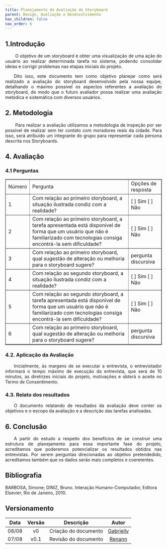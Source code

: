 ```yaml
---
title: Planejamento da Avaliação do Storyboard
parent: Design, Avaliação e Desenvolvimento
has_children: false
nav_order: 6
---
```


## 1.Introdução

<p align = "justify">
&emsp;&emsp; O objetivo de um storyboard é obter uma visualização de uma ação do usuário ao realizar determinada tarefa no sistema, podendo consolidar ideias e corrigir problemas nas etapas iniciais do projeto.
</p>

<p align = "justify">
&emsp;&emsp;Dito isso, este documento tem como objetivo planejar como será realizado a avaliação do storyboard desenvolvido pela nossa equipe, detalhando o máximo possível os aspectos referentes a avaliação do storyboard, de modo que o futuro avaliador possa realizar uma avaliação metódica e sistemática com diversos usuários.
</p>

## 2. Metodologia

<p align = "justify">
&emsp;&emsp; 
Para realizar a avaliação utilizamos  a metodologia de inspeção por ser possível de realizar sem ter contato com moradores reais da cidade. Para isso, será atribuido um integrante do grupo para representar cada persona descrita nos Storyboards. 
</p>
    
## 4. Avaliação

### 4.1 Perguntas
<table border="1">
    <tr>
        <td>Número</td>
        <td>Pergunta</td>
        <td>Opções de resposta</td>
    </tr>
    <tr>
        <td>1</td>
        <td>Com relação ao primeiro storyboard, a situação ilustrada condiz com a realidade?</td>
        <td>[ ] Sim [ ] Não</td>
    </tr>
    <tr>
        <td>2</td>
        <td>Com relação ao primeiro storyboard, a tarefa apresentada está disponível de forma que um usuário que não é familiarizado com tecnologias consiga encontrá-la sem dificuldade?</td>
        <td>[ ] Sim [ ] Não </td>
    </tr>
    <tr>
        <td>3</td>
        <td>Com relação ao primeiro storyboard,   qual sugestão de alteração ou melhoria para o storyboard sugere?</td>
        <td>pergunta discursiva</td>
    </tr>
    <tr>
        <td>4</td>
        <td>Com relação ao segundo storyboard, a situação ilustrada condiz com a realidade?</td>
        <td>[ ] Sim [ ] Não </td>
    </tr>
    <tr>
        <td>5</td>
        <td>Com relação ao segundo storyboard, a tarefa apresentada está disponível de forma que um usuário que não é familiarizado com tecnologias consiga encontrá-la sem dificuldade?</td>
        <td>[ ] Sim [ ] Não </td>
    </tr>
    <tr>
        <td>6</td>
       <td>Com relação ao primeiro storyboard,   qual sugestão de alteração ou melhoria para o storyboard sugere?</td>
        <td>pergunta discursiva</td>
    </tr>

</table>

### 4.2. Aplicação da Avaliação

<p align = "justify">
&emsp;&emsp;Inicialmente, às margens de se executar a entrevista, o entrevistador informará o tempo máximo de execução da entrevista, que será de 10 minutos, as diretrizes iniciais do projeto, motivações e obterá o aceite no Termo de Consentimento. 
</p>

### 4.3. Relato dos resultados
   

<p align = "justify">
&emsp;&emsp;O documento relatando de resultados da avaliação deve conter os objetivos e o escopo da avaliação e a descrição das tarefas analisadas.
</p>

## 6. Conclusão

<p align = "justify">
&emsp;&emsp;A partir do estudo a respeito dos benefícios de se construir uma estrutura de planejamento para essa importante fase do projeto, acreditamos que poderemos potencializar os resultados obtidos nas entrevistas. Por serem perguntas direcionadas ao objetivo pretendedido, acreditamos também que os dados serão mais completos e coeretentes.
</p>

## Bibliografia

BARBOSA, Simone; DINIZ, Bruno. Interação Humano-Computador, Editora Elsevier, Rio de Janeiro, 2010.

## Versionamento

| Data  | Versão |          Descrição           |                                               Autor                                                |
|:-----:|:------:|:----------------------------:|:--------------------------------------------------------------------------------------------------:|
| 06/08 |   v0   |      Criação do documento       |      [Gabrielly](https://github.com/GabriellyAssuncao)                         |
| 07/08 |   v0.1  |      Revisão do documento       |      [Renann](https://github.com/NyndoND)                         |
